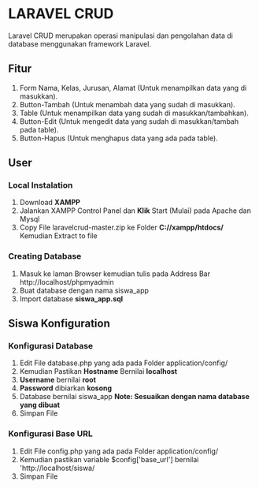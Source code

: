# LARAVEL CRUD
Laravel CRUD merupakan operasi manipulasi dan pengolahan data di database menggunakan framework Laravel. 
## Fitur
1. Form Nama, Kelas, Jurusan, Alamat (Untuk menampilkan data yang di masukkan).
2. Button-Tambah (Untuk menambah data yang sudah di masukkan).
3. Table (Untuk menampilkan data yang sudah di masukkan/tambahkan).
4. Button-Edit (Untuk mengedit data yang sudah di masukkan/tambah pada table).
5. Button-Hapus (Untuk menghapus data yang ada pada table).
## User
### Local Instalation
1. Download **XAMPP**
2. Jalankan XAMPP Control Panel dan **Klik** Start (Mulai) pada Apache dan Mysql
3. Copy File laravelcrud-master.zip ke Folder **C://xampp/htdocs/** Kemudian Extract to file
### Creating Database
1. Masuk ke laman Browser kemudian tulis pada Address Bar http://localhost/phpmyadmin
2. Buat database dengan nama siswa_app
3. Import database **siswa_app.sql**
## Siswa Konfiguration
### Konfigurasi Database
1. Edit File database.php yang ada pada Folder application/config/
2. Kemudian Pastikan **Hostname** Bernilai **localhost**
3. **Username** bernilai **root**
4. **Password** dibiarkan **kosong**
5. Database bernilai siswa_app **Note: Sesuaikan dengan nama database yang dibuat**
6. Simpan File
### Konfigurasi Base URL
1. Edit File config.php yang ada pada Folder application/config/
2. Kemudian pastikan variable $config['base_url'] bernilai 'http://localhost/siswa/
3. Simpan File
